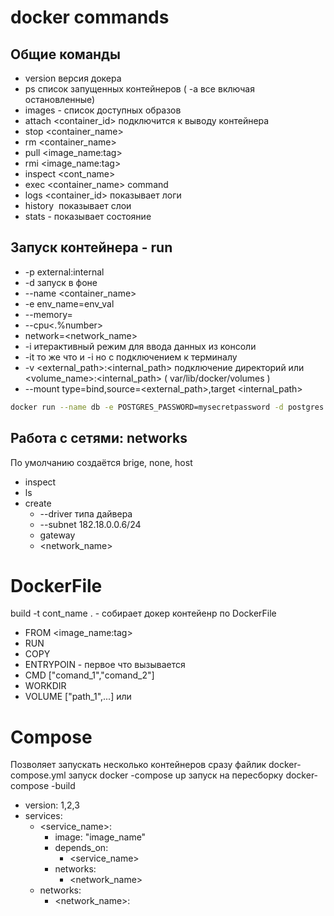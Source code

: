 # docker commands

## Общие команды

- version версия докера
- ps список запущенных контейнеров ( -a все включая остановленные)
- images - список доступных образов
- attach <container_id> подключится к выводу контейнера
- stop <container_name>
- rm <container_name>
- pull <image_name:tag>
- rmi <image_name:tag>
- inspect <cont_name>
- exec <container_name> command
- logs <container_id> показывает логи
- history <image> показывает слои
- stats - показывает состояние

## Запуск контейнера - run

- -p external:internal
- -d запуск в фоне
- --name <container_name>
- -e env_name=env_val
- --memory=<memory>
- --cpu<.%number>
- network=<network_name>
- -i итерактивный режим для ввода данных из консоли
- -it то же что и -i но с подключением к терминалу
- -v <external_path>:<internal_path> подключение директорий или <volume_name>:<internal_path> ( var/lib/docker/volumes )
- --mount type=bind,source=<external_path>,target <internal_path>

```bash
docker run --name db -e POSTGRES_PASSWORD=mysecretpassword -d postgres
```

## Работа с сетями: networks

По умолчанию создаётся brige, none, host

- inspect
- ls
- create
  - --driver типа дайвера
  - --subnet 182.18.0.0.6/24
  - gateway
  - <network_name>

# DockerFile

build -t cont_name . - собирает докер контейенр по DockerFile

- FROM <image_name:tag>
- RUN <comand>
- COPY <FROM> <TO>
- ENTRYPOIN - первое что вызывается
- CMD ["comand_1","comand_2"]
- WORKDIR <path>
- VOLUME ["path_1",...] или <path>

# Compose

Позволяет запускать несколько контейнеров сразу файлик docker-compose.yml
запуск docker -compose up
запуск на пересборку docker-compose -build

- version: 1,2,3
- services:
  - <service_name>:
    - image: "image_name"
    - depends_on:
      - <service_name>
    - networks:
      - <network_name>
  - networks:
    - <network_name>:
